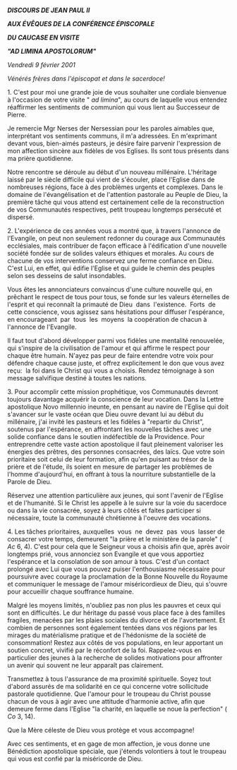 ***DISCOURS DE JEAN PAUL II***

***AUX ÉVÊQUES DE LA CONFÉRENCE ÉPISCOPALE***

***DU CAUCASE EN VISITE***

***"AD LIMINA APOSTOLORUM"***

*Vendredi 9 février 2001*

*Vénérés frères dans l'épiscopat et dans le sacerdoce!*

1. C'est pour moi une grande joie de vous souhaiter une cordiale bienvenue à l'occasion de votre visite "
*ad limina*", au cours de laquelle vous entendez réaffirmer les sentiments de communion qui vous lient au Successeur de Pierre.

Je remercie Mgr Nerses der Nersessian pour les paroles aimables que, interprétant vos sentiments communs, il m'a adressées. En m'exprimant devant vous, bien-aimés pasteurs, je désire faire parvenir l'expression de mon affection sincère aux fidèles de vos Eglises. Ils sont tous présents dans ma prière quotidienne.

Notre rencontre se déroule au début d'un nouveau millénaire. L'héritage laissé par le siècle difficile qui vient de s'écouler, place l'Eglise dans de nombreuses régions, face à des problèmes urgents et complexes. Dans le domaine de l'évangélisation et de l'attention pastorale au Peuple de Dieu, la première tâche qui vous attend est certainement celle de la reconstruction de vos Communautés respectives, petit troupeau longtemps persécuté et dispersé.

2. L'expérience de ces années vous a montré que, à travers l'annonce de l'Evangile, on peut non seulement redonner du courage aux Communautés ecclésiales, mais contribuer de façon efficace à l'édification d'une nouvelle société fondée sur de solides valeurs éthiques et morales. Au cours de chacune de vos interventions conservez une ferme confiance en Dieu. C'est Lui, en effet, qui édifie l'Eglise et qui guide le chemin des peuples selon ses desseins de salut insondables.

Vous êtes les annonciateurs convaincus d'une culture nouvelle qui, en prêchant le respect de tous pour tous, se fonde sur les valeurs éternelles de l'esprit et qui reconnaît la primauté de Dieu  dans  l'existence.  Forts  de  cette conscience, vous agissez sans hésitations pour diffuser l'espérance, en encourageant  par  tous  les  moyens  la coopération de chacun à l'annonce de l'Evangile.

Il faut tout d'abord développer parmi vos fidèles une mentalité renouvelée, qui s'inspire de la civilisation de l'amour et qui affirme le respect pour chaque être humain. N'ayez pas peur de faire entendre votre voix pour défendre chaque cause juste, et offrez explicitement le don que vous avez reçu:  la foi dans le Christ qui vous a choisis. Rendez témoignage à son message salvifique destiné à toutes les nations.

3. Pour accomplir cette mission prophétique, vos Communautés devront toujours davantage acquérir la conscience de leur vocation. Dans la Lettre apostolique Novo millennio ineunte, en pensant au navire de l'Eglise qui doit s'avancer sur le vaste océan que Dieu ouvre devant lui au début du millénaire, j'ai invité les pasteurs et les fidèles à "repartir du Christ", soutenus par l'espérance, en affrontant les nouvelles tâches avec une solide confiance dans le soutien indéfectible de la Providence. Pour entreprendre cette vaste action apostolique il faut pleinement valoriser les énergies des prêtres, des personnes consacrées, des laïcs. Que votre soin prioritaire soit celui de leur formation, afin qu'en puisant au trésor de la prière et de l'étude, ils soient en mesure de partager les problèmes de l'homme d'aujourd'hui, en offrant à tous la nourriture substantielle de la Parole de Dieu.

Réservez une attention particulière aux jeunes, qui sont l'avenir de l'Eglise et de l'humanité. Si le Christ les appelle à le suivre sur la voie du sacerdoce ou dans la vie consacrée, soyez à leurs côtés et faites participer si nécessaire, toute la communauté chrétienne à l'oeuvre des vocations.

4. Les tâches prioritaires, auxquelles  vous  ne  devez  pas  vous  lasser de consacrer votre temps, demeurent "la prière et le ministère de la parole" ( *Ac* 6, 4). C'est pour cela que le Seigneur vous a choisis afin que, après avoir longtemps prié, vous annonciez son Evangile et que vous apportiez l'espérance et la consolation de son amour à tous. C'est d'un contact prolongé avec Lui que vous pouvez puiser l'enthousiasme nécessaire pour poursuivre avec courage la proclamation de la Bonne Nouvelle du Royaume et communiquer le message de l'amour miséricordieux de Dieu, qui s'ouvre pour accueillir chaque souffrance humaine.

Malgré les moyens limités, n'oubliez pas non plus les pauvres et ceux qui sont en difficultés. Le dur héritage du passé vous place face à des familles fragiles, menacées par les plaies sociales du divorce et de l'avortement. Et combien de personnes sont également tentées dans vos régions par les mirages du matérialisme pratique et de l'hédonisme de la société de consommation! Restez aux côtés de vos populations, en leur apportant un soutien concret, vivifié par le réconfort de la foi. Rappelez-vous en particulier des jeunes à la recherche de solides motivations pour affronter un avenir qui souvent ne leur apparaît pas clairement.

Transmettez à tous l'assurance de ma proximité spirituelle. Soyez tout d'abord assurés de ma solidarité en ce qui concerne votre sollicitude pastorale quotidienne. Que l'amour pour le troupeau du Christ pousse chacun de vous à agir avec une attitude d'harmonie active, afin que demeure ferme dans l'Eglise "la charité, en laquelle se noue la perfection" ( *Co* 3, 14).

Que la Mère céleste de Dieu vous protège et vous accompagne!

Avec ces sentiments, et en gage de mon affection, je vous donne une Bénédiction apostolique spéciale, que j'étends volontiers à tout le troupeau qui vous est confié par la miséricorde de Dieu.